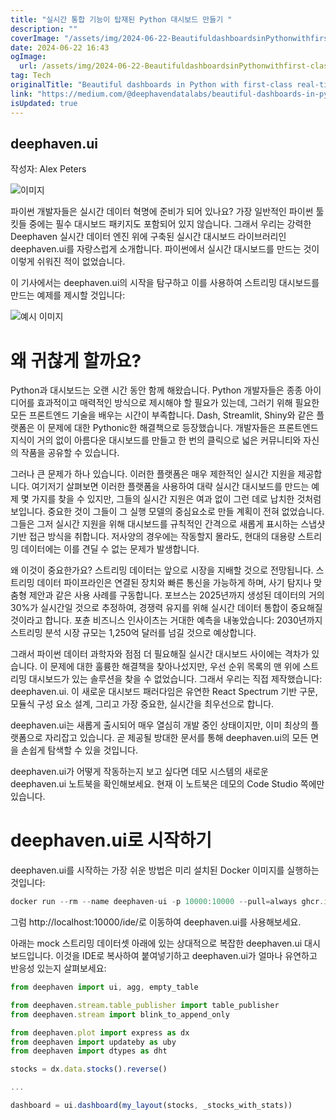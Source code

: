 ```yaml
---
title: "실시간 통합 기능이 탑재된 Python 대시보드 만들기 "
description: ""
coverImage: "/assets/img/2024-06-22-BeautifuldashboardsinPythonwithfirst-classreal-timeintegration_0.png"
date: 2024-06-22 16:43
ogImage:
  url: /assets/img/2024-06-22-BeautifuldashboardsinPythonwithfirst-classreal-timeintegration_0.png
tag: Tech
originalTitle: "Beautiful dashboards in Python with first-class real-time integration"
link: "https://medium.com/@deephavendatalabs/beautiful-dashboards-in-python-with-first-class-real-time-integration-cd3a4d9ed807"
isUpdated: true
---
```


## deephaven.ui

작성자: Alex Peters

![이미지](/assets/img/2024-06-22-BeautifuldashboardsinPythonwithfirst-classreal-timeintegration_0.png)

파이썬 개발자들은 실시간 데이터 혁명에 준비가 되어 있나요? 가장 일반적인 파이썬 툴킷들 중에는 필수 대시보드 패키지도 포함되어 있지 않습니다. 그래서 우리는 강력한 Deephaven 실시간 데이터 엔진 위에 구축된 실시간 대시보드 라이브러리인 deephaven.ui를 자랑스럽게 소개합니다. 파이썬에서 실시간 대시보드를 만드는 것이 이렇게 쉬워진 적이 없었습니다.

<!-- cozy-coder - 수평 -->

<ins class="adsbygoogle"
     style="display:block"
     data-ad-client="ca-pub-4877378276818686"
     data-ad-slot="1107185301"
     data-ad-format="auto"
     data-full-width-responsive="true"></ins>

<script>
     (adsbygoogle = window.adsbygoogle || []).push({});
</script>

이 기사에서는 deephaven.ui의 시작을 탐구하고 이를 사용하여 스트리밍 대시보드를 만드는 예제를 제시할 것입니다:

![예시 이미지](https://miro.medium.com/v2/resize:fit:1400/1*4bXAHvIHjwx2tT-X1i27FQ.gif)

# 왜 귀찮게 할까요?

Python과 대시보드는 오랜 시간 동안 함께 해왔습니다. Python 개발자들은 종종 아이디어를 효과적이고 매력적인 방식으로 제시해야 할 필요가 있는데, 그러기 위해 필요한 모든 프론트엔드 기술을 배우는 시간이 부족합니다. Dash, Streamlit, Shiny와 같은 플랫폼은 이 문제에 대한 Pythonic한 해결책으로 등장했습니다. 개발자들은 프론트엔드 지식이 거의 없이 아름다운 대시보드를 만들고 한 번의 클릭으로 넓은 커뮤니티와 자신의 작품을 공유할 수 있습니다.

<!-- cozy-coder - 수평 -->

<ins class="adsbygoogle"
     style="display:block"
     data-ad-client="ca-pub-4877378276818686"
     data-ad-slot="1107185301"
     data-ad-format="auto"
     data-full-width-responsive="true"></ins>

<script>
     (adsbygoogle = window.adsbygoogle || []).push({});
</script>

그러나 큰 문제가 하나 있습니다. 이러한 플랫폼은 매우 제한적인 실시간 지원을 제공합니다. 여기저기 살펴보면 이러한 플랫폼을 사용하여 대략 실시간 대시보드를 만드는 예제 몇 가지를 찾을 수 있지만, 그들의 실시간 지원은 여과 없이 그런 데로 납치한 것처럼 보입니다. 중요한 것이 그들이 그 실행 모델의 중심요소로 만들 계획이 전혀 없었습니다. 그들은 그저 실시간 지원을 위해 대시보드를 규칙적인 간격으로 새롭게 표시하는 스냅샷 기반 접근 방식을 취합니다. 저사양의 경우에는 작동할지 몰라도, 현대의 대용량 스트리밍 데이터에는 이를 견딜 수 없는 문제가 발생합니다.

왜 이것이 중요한가요? 스트리밍 데이터는 앞으로 시장을 지배할 것으로 전망됩니다. 스트리밍 데이터 파이프라인은 연결된 장치와 빠른 통신을 가능하게 하며, 사기 탐지나 맞춤형 제안과 같은 사용 사례를 구동합니다. 포브스는 2025년까지 생성된 데이터의 거의 30%가 실시간일 것으로 추정하여, 경쟁력 유지를 위해 실시간 데이터 통합이 중요해질 것이라고 합니다. 포츈 비즈니스 인사이츠는 거대한 예측을 내놓았습니다: 2030년까지 스트리밍 분석 시장 규모는 1,250억 달러를 넘길 것으로 예상합니다.

그래서 파이썬 데이터 과학자와 점점 더 필요해질 실시간 대시보드 사이에는 격차가 있습니다. 이 문제에 대한 훌륭한 해결책을 찾아나섰지만, 우선 순위 목록의 맨 위에 스트리밍 대시보드가 있는 솔루션을 찾을 수 없었습니다. 그래서 우리는 직접 제작했습니다: deephaven.ui. 이 새로운 대시보드 패러다임은 유연한 React Spectrum 기반 구문, 모듈식 구성 요소 설계, 그리고 가장 중요한, 실시간을 최우선으로 합니다.

deephaven.ui는 새롭게 출시되어 매우 열심히 개발 중인 상태이지만, 이미 최상의 플랫폼으로 자리잡고 있습니다. 곧 제공될 방대한 문서를 통해 deephaven.ui의 모든 면을 손쉽게 탐색할 수 있을 것입니다.

<!-- cozy-coder - 수평 -->

<ins class="adsbygoogle"
     style="display:block"
     data-ad-client="ca-pub-4877378276818686"
     data-ad-slot="1107185301"
     data-ad-format="auto"
     data-full-width-responsive="true"></ins>

<script>
     (adsbygoogle = window.adsbygoogle || []).push({});
</script>

deephaven.ui가 어떻게 작동하는지 보고 싶다면 데모 시스템의 새로운 deephaven.ui 노트북을 확인해보세요. 현재 이 노트북은 데모의 Code Studio 쪽에만 있습니다.

# deephaven.ui로 시작하기

deephaven.ui를 시작하는 가장 쉬운 방법은 미리 설치된 Docker 이미지를 실행하는 것입니다:

```js
docker run --rm --name deephaven-ui -p 10000:10000 --pull=always ghcr.io/deephaven/server-ui:latest
```

<!-- cozy-coder - 수평 -->

<ins class="adsbygoogle"
     style="display:block"
     data-ad-client="ca-pub-4877378276818686"
     data-ad-slot="1107185301"
     data-ad-format="auto"
     data-full-width-responsive="true"></ins>

<script>
     (adsbygoogle = window.adsbygoogle || []).push({});
</script>

그럼 http://localhost:10000/ide/로 이동하여 deephaven.ui를 사용해보세요.

아래는 mock 스트리밍 데이터셋 아래에 있는 상대적으로 복잡한 deephaven.ui 대시보드입니다. 이것을 IDE로 복사하여 붙여넣기하고 deephaven.ui가 얼마나 유연하고 반응성 있는지 살펴보세요:

```js
from deephaven import ui, agg, empty_table

from deephaven.stream.table_publisher import table_publisher
from deephaven.stream import blink_to_append_only

from deephaven.plot import express as dx
from deephaven import updateby as uby
from deephaven import dtypes as dht

stocks = dx.data.stocks().reverse()

...

dashboard = ui.dashboard(my_layout(stocks, _stocks_with_stats))
```
